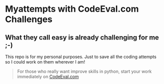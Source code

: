 # Myattempts with CodeEval.com Challenges

## What they call easy is already challenging for me ;-)

This repo is for my personal purposes. Just to save all the coding attempts so I could work on them wherever I am!

> For those who really want improve skills in python, start your work immediately on [CodeEval.com](https://www.codeeval.com/open_challenges/)
